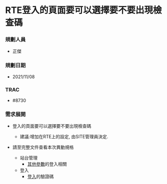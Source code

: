 # RTE登入的頁面要可以選擇要不要出現檢查碼

### <div id="user">規劃人員</div>
* 正傑

### <div id="updatedate">規劃日期</div>
* 2021/11/08

### <div id="trac">TRAC</div>
* #8730

### <div id="requirement">需求展開</div>
* 登入的頁面要可以選擇要不要出現檢查碼
    * 建議:增加在RTE上的設定, 由SITE管理員決定.

* 請至完整文件查看本次異動規格
    * 站台管理
        * [其他參數](../../../RTE/SITE/otherparameter/README.md)的登入相關
    * 登入
        * [登入](../../../RTE/SYSTEM/LOGIN/README.md)的驗證碼